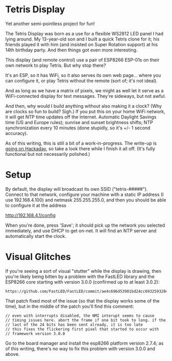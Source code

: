 Tetris Display
==============

Yet another semi-pointless project for fun!

The Tetris Display was born as a use for a flexible WS2812 LED panel I
had lying around. My 13-year-old son and I built a quick Tetris clone
for it; his friends played it with him (and insisted on Super Rotation
support) at his 14th birthday party. And then things got even more
interesting.

This display (and remote control) use a pair of ESP8266 ESP-01s on
their own network to play Tetris. But why stop there?

It's an ESP, so it has WiFi, so it also serves its own web
page... where you can configure it, or play Tetris without the remote
(sort of; it's not ideal).

And as long as we have a matrix of pixels, we might as well let it
serve as a WiFi-connected display for text messages. They're sideways,
but not awful.

And then, why would I build anything without also making it a clock?
(Why are clocks so fun to build? Sigh.) If you put this on your home
WiFi network, it will get NTP time updates off the Internet. Automatic
Daylight Savings time (US and Europe rules); sunrise and sunset
brightness shifts; NTP synchronization every 10 minutes (done
stupidly, so it's +/- 1 second accuracy).

As of this writing, this is still a bit of a work-in-progress. The
write-up is [going on
Hackaday](https://hackaday.io/project/166204-tetris-display), so take
a look there while I finish it all off. (It's fully functional but not
necessarily polished.)

Setup
=====

By default, the display will broadcast its own SSID
("tetris-#####"). Connect to that network, configure your machine with
a static IP address (I use 192.168.4.100) and netmask 255.255.255.0,
and then you should be able to configure it at the address

  http://192.168.4.1/config

When you're done, press 'Save'; it should pick up the network you
selected immediately, and use DHCP to get on-net. It will find an
NTP server and automatically start the clock.

Visual Glitches
===============

If you're seeing a sort of visual "stutter" while the display is
drawing, then you're likely being bitten by a problem with the
FastLED library and the ESP8266 core starting with version 3.0.0
(confirmed up to at least 3.0.2):

    https://github.com/FastLED/FastLED/commit/ae4c696d53981bd24cc6932593204b906b82d786

That patch fixed most of the issue (so that the display works some of
the time), but in the middle of the patch you'll find this comment:

	// even with interrupts disabled, the NMI interupt seems to cause
	// timing issues here. abort the frame if one bit took to long. if the
	// last of the 24 bits has been sent already, it is too late
	// this fixes the flickering first pixel that started to occur with
	// framework version 3.0.0

Go to the board manager and install the esp8266 platform version
2.7.4; as of this writing, there's no way to fix this problem with
version 3.0.0 and above.
